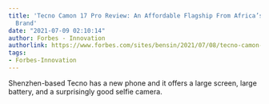 ```yaml
---
title: 'Tecno Camon 17 Pro Review: An Affordable Flagship From Africa’s Top Phone
  Brand'
date: "2021-07-09 02:10:14"
author: Forbes - Innovation
authorlink: https://www.forbes.com/sites/bensin/2021/07/08/tecno-camon-17-pro-review-an-affordable-flagship-from-africas-top-phone-brand/
tags:
- Forbes-Innovation
---
```

Shenzhen-based Tecno has a new phone and it offers a large screen, large battery, and a surprisingly good selfie camera.